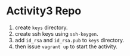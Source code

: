 # Activity3 Repo

1. create ` keys ` directory.
1. create ssh keys using `ssh-keygen`.
1. add `id_rsa` and `id_rsa.pub` to `keys` directory.
1. then issue `vagrant up` to start the activity.
